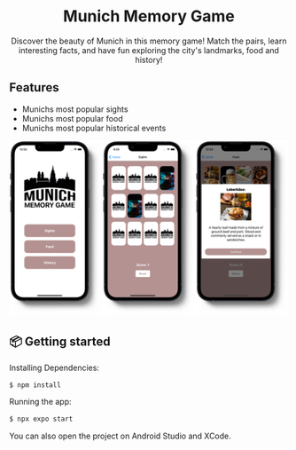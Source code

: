 <p align="center">
  <h1 align="center">Munich Memory Game</h1>
  <p align="center">Discover the beauty of Munich in this memory game! 
    Match the pairs, learn interesting facts, and have fun exploring the city's landmarks, food and history!</p>
</p>


## Features

- Munichs most popular sights
- Munichs most popular food
- Munichs most popular historical events

<p align="center">
  <img src="MunichMemory/assets/Screens.png" alt="MemoryGame Logo" width="600">
</p>

## 📦 Getting started

Installing Dependencies:

```bash
$ npm install
```

Running the app:

```bash
$ npx expo start
```

You can also open the project on Android Studio and XCode.
